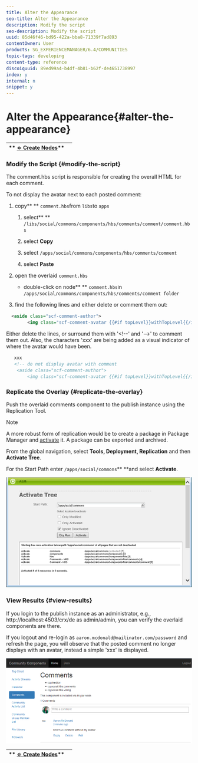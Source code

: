 ```yaml
---
title: Alter the Appearance
seo-title: Alter the Appearance
description: Modify the script
seo-description: Modify the script
uuid: 85d46f46-bd95-422a-bba8-71339f7ad893
contentOwner: User
products: SG_EXPERIENCEMANAGER/6.4/COMMUNITIES
topic-tags: developing
content-type: reference
discoiquuid: 89ed99a4-b4df-4b81-b62f-de4651738997
index: y
internal: n
snippet: y
---
```


# Alter the Appearance{#alter-the-appearance}

| ** [⇐ Create Nodes](../../communities/using/overlay-create-nodes.md)** |  |
|---|---|

### Modify the Script {#modify-the-script}

The comment.hbs script is responsible for creating the overall HTML for each comment.

To not display the avatar next to each posted comment:

1. copy** ** `comment.hbs`from `libs`to `apps`

    1. select** ** `/libs/social/commons/components/hbs/comments/comment/comment.hbs`
    
    1. select **Copy**
    1. select `/apps/social/commons/components/hbs/comments/comment`
    1. select **Paste**

1. open the overlaid `comment.hbs`

    * double-click on node** ** `comment.hbs`in `/apps/social/commons/components/hbs/comments/comment folder`

1. find the following lines and either delete or comment them out:

```xml
  <aside class="scf-comment-author">
        <img class="scf-comment-avatar {{#if topLevel}}withTopLevel{{/if}}" src="{{author.avatarUrl}}"></img>

```

Either delete the lines, or surround them with '&lt;!--' and '--&gt;' to comment them out. Also, the characters 'xxx' are being added as a visual indicator of where the avatar would have been.

```xml
   xxx
   <!-- do not display avatar with comment
    <aside class="scf-comment-author">
        <img class="scf-comment-avatar {{#if topLevel}}withTopLevel{{/if}}" src="{{author.avatarUrl}}"></img>

```

### Replicate the Overlay {#replicate-the-overlay}

Push the overlaid comments component to the publish instance using the Replication Tool.

>[!NOTE]
>
>A more robust form of replication would be to create a package in Package Manager and [activate](../../sites/administering/using/package-manager.md#replicatingpackages) it. A package can be exported and archived.

From the global navigation, select **Tools, Deployment, Replication** and then **Activate Tree**.

For the Start Path enter `/apps/social/commons`** **and select **Activate**.

![](assets/chlimage_1-42.png) 

### View Results {#view-results}

If you login to the publish instance as an administrator, e.g., http://localhost:4503/crx/de as admin/admin, you can verify the overlaid components are there.

If you logout and re-login as `aaron.mcdonald@mailinator.com/password` and refresh the page, you will observe that the posted comment no longer displays with an avatar, instead a simple 'xxx' is displayed.

![](assets/chlimage_1-43.png) 

| ** [⇐ Create Nodes](../../communities/using/overlay-create-nodes.md)** |  |
|---|---|

